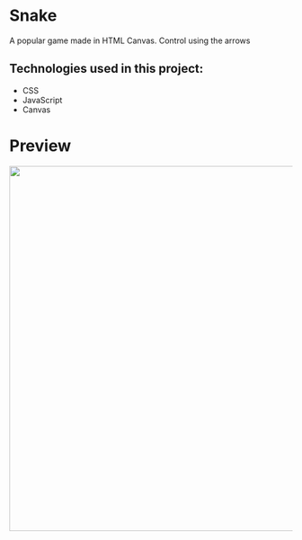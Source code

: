 # Snake
A popular game made in HTML Canvas. Control using the arrows

## Technologies used in this project:
* CSS
* JavaScript
* Canvas


# Preview
<a href="https://imgflip.com/gif/3fdf4k"><img src="https://media.giphy.com/media/PkLCCcvhstjn4mRFMR/giphy.gif" width="650"></a>

